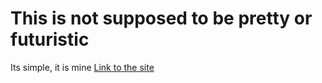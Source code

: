 # This is not supposed to be pretty or futuristic

Its simple, it is mine
[Link to the site](https://olssonik.github.io)
